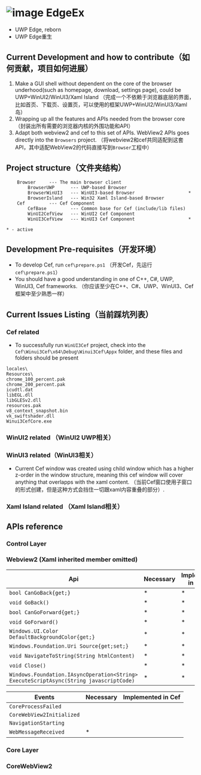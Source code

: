 # ![image](https://github.com/DiskTools/EdgeEx/assets/6630660/8b860be0-59e1-4e4b-b781-d8cb508f985f) EdgeEx
- UWP Edge, reborn
- UWP Edge重生

## Current Development and how to contribute（如何贡献，项目如何进展）
1. Make a GUI shell without dependent on the core of the browser underhood(such as homepage, download, settings page), 
    could be UWP+WinUI2/WinUI3/Xaml Island
    （完成一个不依赖于浏览器底层的界面，比如首页、下载页、设置页，可以使用的框架UWP+WinUI2/WinUI3/Xaml岛）
2. Wrapping up all the features and APIs needed from the browser core
    （封装出所有需要的浏览器内核的外围功能和API）
3. Adapt both webview2 and cef to this set of APIs. WebView2 APIs goes directly into the `Browsers` project.
    （将webview2和cef共同适配到这套API，其中适配WebView2的代码直接写到`Browser`工程中）

## Project structure（文件夹结构）
```
    Browser     --- The main browser client
        BrowserUWP      --- UWP-based Browser       
        BrowserWinUI3   --- WinUI3-based Browser                    *
        BrowserIsland   --- Win32 Xaml Island-based Browser
    Cef         --- Cef Component                    
        CefBase         --- Common base for Cef (include/lib files)
        WinUI2CefView   --- WinUI2 Cef Component  
        WinUI3CefView   --- WinUI3 Cef Component                    *

* - active
```
## Development Pre-requisites（开发环境）
- To develop Cef, run `cef\prepare.ps1` （开发Cef，先运行`cef\prepare.ps1`）
- You should have a good understanding in one of C++, C#, UWP, WinUI3, Cef frameworks. （你应该至少在C++、C#、UWP、WinUI3、Cef框架中至少熟悉一样）

## Current Issues Listing（当前踩坑列表）
### Cef related
- To successfully run `WinUI3Cef` project, check into the `Cef\Winui3Cef\x64\Debug\Winui3Cef\Appx` folder, and these files and folders should be present
```
locales\
Resources\
chrome_100_percent.pak
chrome_200_percent.pak
icudtl.dat
libEGL.dll
libGLESv2.dll
resources.pak
v8_context_snapshot.bin
vk_swiftshader.dll
Winui3CefCore.exe
```
### WinUI2 related （WinUI2 UWP相关）
### WinUI3 related（WinUI3相关）
- Current Cef window was created using child window which has a higher z-order in the window structure, 
meaning this cef window will cover anything that overlapps with the xaml content.
（当前Cef窗口使用子窗口的形式创建，但是这种方式会挡住一切跟xaml内容重叠的部分）. 
### Xaml Island related （Xaml Island相关）

## APIs reference

### Control Layer

### Webview2 (Xaml inherited member omitted)
|Api|Necessary|Implement in Cef|
|--|--|--|
`bool CanGoBack{get;}`|*|*
`void GoBack()`|*|*
`bool CanGoForward{get;}`|*|*
`void GoForward()`|*|*
`Windows.UI.Color DefaultBackgroundColor{get;}`|*|*
`Windows.Foundation.Uri Source{get;set;}`|*|*
`void NavigateToString(String htmlContent)`|*|*
`void Close()`|*|*
`Windows.Foundation.IAsyncOperation<String> ExecuteScriptAsync(String javascriptCode)`|*|*

|Events|Necessary|Implemented in Cef|
|--|--|--|
`CoreProcessFailed`|
`CoreWebView2Initialized`|
`NavigationStarting`|
`WebMessageReceived`|*

### Core Layer
### CoreWebView2
